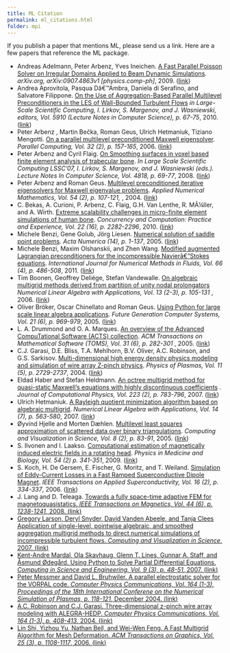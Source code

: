 ```yaml
---
title: ML Citation
permalink: ml_citations.html
folder: mpi
---
```


If you publish a paper that mentions ML, please send us a link. Here are a few papers that reference the ML package.

*   Andreas Adelmann, Peter Arbenz, Yves Ineichen. <span style="text-decoration: underline;">A Fast Parallel Poisson Solver on Irregular Domains Applied to Beam Dynamic Simulations</span>. <cite>arXiv.org, arXiv:0907.4863v1 [physics.comp-ph]</cite>, 2009\. ([link](http://arxiv.org/abs/0907.4863v1))
*   Andrea Aprovitola, Pasqua Dâ€™Ambra, Daniela di Serafino, and Salvatore Filippone. <span style="text-decoration: underline;">On the Use of Aggregation-Based Parallel Multilevel Preconditioners in the LES of Wall-Bounded Turbulent Flows</span> <cite>in Large-Scale Scientific Computing, I. Lirkov, S. Margenov, and J. Wasniewski, editors, Vol. 5910 (Lecture Notes in Computer Science), p. 67-75</cite>, 2010\. ([link](http://dx.doi.org/10.1007/978-3-642-12535-5_6))
*   Peter Arbenz , Martin Bečka, Roman Geus, Ulrich Hetmaniuk, Tiziano Mengotti. <span style="text-decoration: underline;">On a parallel multilevel preconditioned Maxwell eigensolver</span>. <cite>Parallel Computing, Vol. 32 (2), p. 157-165</cite>, 2006\. ([link](http://dx.doi.org/10.1016/j.parco.2005.06.005))
*   Peter Arbenz and Cyril Flaig. <span style="text-decoration: underline;">On Smoothing surfaces in voxel based finite element analysis of trabecular bone</span>. <cite>In Large Scale Scientific Computing LSSC’07, I. Lirkov, S. Margenov, and J. Wasniewski (eds.). Lecture Notes In Computer Science, Vol. 4818, p. 69-77</cite>, 2008\. ([link](http://dx.doi.org/10.1007/978-3-540-78827-0_6))
*   Peter Arbenz and Roman Geus. <span style="text-decoration: underline;">Multilevel preconditioned iterative eigensolvers for Maxwell eigenvalue problems</span>. <cite>Applied Numerical Mathematics, Vol. 54 (2), p. 107-121,</cite> , 2004\. ([link](http://dx.doi.org/10.1016/j.apnum.2004.09.026))
*   C. Bekas, A. Curioni, P. Arbenz, C. Flaig, G.H. Van Lenthe, R. MÃ¼ller, and A. Wirth. <span style="text-decoration: underline;">Extreme scalability challenges in micro-finite element simulations of human bone</span>. <cite>Concurrency and Computation: Practice and Experience, Vol. 22 (16), p. 2282-2296</cite>, 2010\. ([link](http://dx.doi.org/10.1002/cpe.1591))
*   Michele Benzi, Gene Golub, Jörg Liesen. <span style="text-decoration: underline;">Numerical solution of saddle point problems</span>. <cite>Acta Numerica (14), p. 1-137</cite>, 2005\. ([link](http://dx.doi.org/10.1017/S0962492904000212))
*   Michele Benzi, Maxim Olshanskii, and Zhen Wang. <span style="text-decoration: underline;">Modified augmented Lagrangian preconditioners for the incompressible Navierâ€“Stokes equations</span>. <cite>International Journal for Numerical Methods in Fluids, Vol. 66 (4), p. 486-508</cite>, 2011\. ([link](http://dx.doi.org/10.1002/fld.2267))
*   Tim Boonen, Geoffrey Deliége, Stefan Vandewalle. <span style="text-decoration: underline;">On algebraic multigrid methods derived from partition of unity nodal prolongators</span> <cite>Numerical Linear Algebra with Applications, Vol. 13 (2-3), p. 105-131</cite> , 2006\. ([link](http://dx.doi.org/10.1002/nla.474))
*   Oliver Bröker, Oscar Chinellato and Roman Geus. <span style="text-decoration: underline;">Using Python for large scale linear algebra applications</span>. <cite>Future Generation Computer Systems, Vol. 21 (6), p. 969-979</cite>, 2005\. ([link](http://dx.doi.org/10.1016/j.future.2005.02.001))
*   L. A. Drummond and O. A. Marques. <span style="text-decoration: underline;">An overview of the Advanced CompuTational Software (ACTS) collection</span>. <cite>ACM Transactions on Mathematical Software (TOMS), Vol. 31 (6), p. 282-301</cite> , 2005\. ([link](http://dx.doi.org/10.1145/1089014.1089016))
*   C.J. Garasi, D.E. Bliss, T.A. Mehlhorn, B.V. Oliver, A.C. Robinson, and G.S. Sarkisov. <span style="text-decoration: underline;">Multi-dimensional high energy density physics modeling and simulation of wire array Z-pinch physics</span>. <cite>Physics of Plasmas, Vol. 11 (5), p. 2729-2737</cite>, 2004\. ([link](http://dx.doi.org/10.1063/1.1683506))
*   Eldad Haber and Stefan Heldmann. <span style="text-decoration: underline;">An octree multigrid method for quasi-static Maxwell’s equations with highly discontinuous coefficients</span> . <cite>Journal of Computational Physics, Vol. 223 (2), p. 783-796</cite>, 2007\. ([link](http://dx.doi.org/10.1016/j.jcp.2006.10.012))
*   Ulrich Hetmaniuk. <span style="text-decoration: underline;">A Rayleigh quotient minimization algorithm based on algebraic multigrid</span>. <cite>Numerical Linear Algebra with Applications, Vol. 14 (7), p. 563-580</cite>, 2007\. ([link](http://dx.doi.org/10.1002/nla.545))
*   Øyvind Hjelle and Morten Dæhlen. <span style="text-decoration: underline;">Multilevel least squares approximation of scattered data over binary triangulations</span>. <cite>Computing and Visualization in Science, Vol. 8 (2), p. 83-91</cite>, 2005\. ([link](http://dx.doi.org/10.1007/s00791-005-0154-7))
*   S. Ilvonen and I. Laakso. <span style="text-decoration: underline;">Computational estimation of magnetically induced electric fields in a rotating head</span>. <cite>Physics in Medicine and Biology, Vol. 54 (2) p. 341-351</cite>, 2009\. ([link](http://dx.doi.org/10.1088/0031-9155/54/2/011))
*   S. Koch, H. De Gersem, E. Fischer, G. Moritz, and T. Weiland. <span style="text-decoration: underline;">Simulation of Eddy-Current Losses in a Fast Ramped Superconductive Dipole Magnet</span>. <cite>IEEE Transactions on Applied Superconductivity, Vol. 16 (2), p. 334-337</cite>, 2006\. ([link](http://dx.doi.org/10.1109/TASC.2006.870003))
*   J. Lang and D. Teleaga. <span style="text-decoration: underline;"><span style="text-decoration: underline;">Towards a fully space-time adaptive FEM for magnetoquasistatics<span style="text-decoration: underline;">. <cite>IEEE Transactions on Magnetics, Vol. 44 (6), p. 1238-1241</cite>, 2008\. ([link](http://dx.doi.org/10.1109/TMAG.2007.914837))</span></span></span>
*   <span style="text-decoration: underline;"><span style="text-decoration: underline;"><span style="text-decoration: underline;">Gregory Larson, Deryl Snyder, David Vanden Abeele, and Tanja Clees <span style="text-decoration: underline;">Application of single-level, pointwise algebraic, and smoothed aggregation multigrid methods to direct numerical simulations of incompressible turbulent flows</span>. <cite>Computing and Visualization in Science</cite>, 2007\. ([link](http://dx.doi.org/10.1007/s00791-006-0055-4))</span></span></span>
*   <span style="text-decoration: underline;"><span style="text-decoration: underline;"><span style="text-decoration: underline;">Kent-Andre Mardal, Ola Skavhaug, Glenn T. Lines, Gunnar A. Staff, and Åsmund Ødegård. <span style="text-decoration: underline;">Using Python to Solve Partial Differential Equations</span>. <cite>Computing in Science and Engineering, Vol. 9 (3), p. 48-51</cite>, 2007\. ([link](http://dx.doi.org/10.1109/MCSE.2007.64))</span></span></span>
*   <span style="text-decoration: underline;"><span style="text-decoration: underline;"><span style="text-decoration: underline;">Peter Messmer and David L. Bruhwiler. <span style="text-decoration: underline;">A parallel electrostatic solver for the VORPAL code</span>. <cite>Computer Physics Communications, Vol. 164 (1-3), Proceedings of the 18th International Conferene on the Numerical Simulation of Plasmas, p. 118-121</cite>, December 2004\. ([link](http://dx.doi.org/10.1016/j.cpc.2004.06.018))</span></span></span>
*   <span style="text-decoration: underline;"><span style="text-decoration: underline;"><span style="text-decoration: underline;">A.C. Robinson and C.J. Garasi. <span style="text-decoration: underline;">Three-dimensional z-pinch wire array modeling with ALEGRA-HEDP</span>. <cite>Computer Physics Communications, Vol. 164 (1-3), p. 408-413</cite>, 2004\. ([link](http://dx.doi.org/10.1016/j.cpc.2004.06.054))</span></span></span>
*   <span style="text-decoration: underline;"><span style="text-decoration: underline;">Lin Shi, Yizhou Yu, Nathan Bell, and Wei-Wen Feng. <span style="text-decoration: underline;">A Fast Multigrid Algorithm for Mesh Deformation</span>. <cite>ACM Transactions on Graphics, Vol. 25 (3), p. 1108-1117</cite>, 2006\. ([link](http://dx.doi.org/10.1145/1141911.1142001))</span></span>
